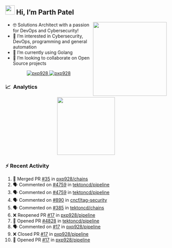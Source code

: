 ## <img src="https://github.com/TheDudeThatCode/TheDudeThatCode/blob/master/Assets/Hi.gif" width="29px"> Hi, I’m Parth Patel

<img align="right"  src="https://media.giphy.com/media/PRgs2sn03T1xpCSWKe/giphy.gif" width="230">

- :nerd_face: Solutions Architect with a passion for DevOps and Cybersecurity!
- 👀  I’m interested in Cybersecurity, DevOps, programming and general automation
- 🌱  I’m currently using Golang
- 💞️  I’m looking to collaborate on Open Source projects

<p align="center">
  <a href="https://linkedin.com/in/pxp928" target="blank">
    <img src="https://img.shields.io/badge/linkedin-%230077B5.svg?&style=for-the-badge&logo=linkedin&logoColor=white" alt="pxp928" />
  </a>
  <a href="https://twitter.com/pxp928" target="blank">
    <img src="https://img.shields.io/badge/Twitter-1DA1F2?style=for-the-badge&logo=twitter&logoColor=white" alt="pxp928" />
  </a>
</p>

### 📈 &nbsp;Analytics

<p align="center">
  <a href="https://github.com/pxp928">
    <img height="180em" src="https://github-readme-stats-eight-theta.vercel.app/api?username=pxp928&show_icons=true&theme=radical&include_all_commits=true&count_private=true&line_height=26"/>
  </a>
</p>

### :zap: Recent Activity

<!--START_SECTION:activity-->
1. 🎉 Merged PR [#35](https://github.com/pxp928/chains/pull/35) in [pxp928/chains](https://github.com/pxp928/chains)
2. 🗣 Commented on [#4759](https://github.com/tektoncd/pipeline/issues/4759) in [tektoncd/pipeline](https://github.com/tektoncd/pipeline)
3. 🗣 Commented on [#4759](https://github.com/tektoncd/pipeline/issues/4759) in [tektoncd/pipeline](https://github.com/tektoncd/pipeline)
4. 🗣 Commented on [#890](https://github.com/cncf/tag-security/issues/890) in [cncf/tag-security](https://github.com/cncf/tag-security)
5. 🗣 Commented on [#385](https://github.com/tektoncd/chains/issues/385) in [tektoncd/chains](https://github.com/tektoncd/chains)
6. ❌ Reopened PR [#17](https://github.com/pxp928/pipeline/pull/17) in [pxp928/pipeline](https://github.com/pxp928/pipeline)
7. 💪 Opened PR [#4828](https://github.com/tektoncd/pipeline/pull/4828) in [tektoncd/pipeline](https://github.com/tektoncd/pipeline)
8. 🗣 Commented on [#17](https://github.com/pxp928/pipeline/issues/17) in [pxp928/pipeline](https://github.com/pxp928/pipeline)
9. ❌ Closed PR [#17](https://github.com/pxp928/pipeline/pull/17) in [pxp928/pipeline](https://github.com/pxp928/pipeline)
10. 💪 Opened PR [#17](https://github.com/pxp928/pipeline/pull/17) in [pxp928/pipeline](https://github.com/pxp928/pipeline)
<!--END_SECTION:activity-->

<!---
pxp928/pxp928 is a ✨ special ✨ repository because its `README.md` (this file) appears on your GitHub profile.
You can click the Preview link to take a look at your changes.
--->
